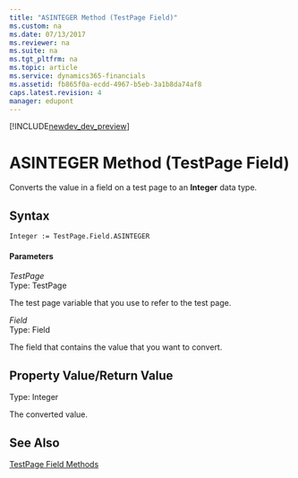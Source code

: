 ```yaml
---
title: "ASINTEGER Method (TestPage Field)"
ms.custom: na
ms.date: 07/13/2017
ms.reviewer: na
ms.suite: na
ms.tgt_pltfrm: na
ms.topic: article
ms.service: dynamics365-financials
ms.assetid: fb865f0a-ecdd-4967-b5eb-3a1b8da74af8
caps.latest.revision: 4
manager: edupont
---
```


[!INCLUDE[newdev_dev_preview](../includes/newdev_dev_preview.md)]

# ASINTEGER Method (TestPage Field)
Converts the value in a field on a test page to an **Integer** data type.  
  
## Syntax  
  
```  
Integer := TestPage.Field.ASINTEGER  
```  
  
#### Parameters  
 *TestPage*  
 Type: TestPage  
  
 The test page variable that you use to refer to the test page.  
  
 *Field*  
 Type: Field  
  
 The field that contains the value that you want to convert.  
  
## Property Value/Return Value  
 Type: Integer  
  
 The converted value.  
  
## See Also  
 [TestPage Field Methods](devenv-TestPage-Field-Methods.md)